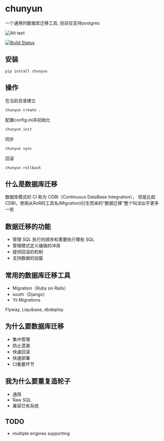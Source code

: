 # chunyun

一个通用的数据库迁移工具, 目前仅支持postgres

![Alt text](screenrecorder.gif)


[![Build Status](https://travis-ci.org/erhuabushuo/chunyun.svg?branch=master)](https://travis-ci.org/erhuabushuo/chunyun)


## 安装

    pip install chunyun

## 操作

在当前目录建立

    chunyun create .

配置config.ini并初始化

    chunyun init

同步

    chunyun sync

回滚

    chunyun rollback

## 什么是数据库迁移

数据库模式的 CI 称为 CDBI（Continuous DataBase Integration），
但是比起CDBI，使用从RoR的工具名(Migration)衍生而来的“数据迁移”整个叫法似乎更多一些

## 数据迁移的功能

* 管理 SQL 执行的顺序和需要执行哪些 SQL
* 管理模式定义编辑的冲突
* 提供回滚的机制
* 支持数据的加载

## 常用的数据库迁移工具

* Migration（Ruby on Rails）
* south（Django）
* Yii Migrations

Flyway, Liquibase, dbdeploy

## 为什么要数据库迁移

* 集中管理
* 防止遗漏
* 快速回滚
* 快速部署
* CI重要环节

## 我为什么要重复造轮子

* 通用
* Raw SQL
* 兼容已有系统

## TODO

* multiple engines supporting

